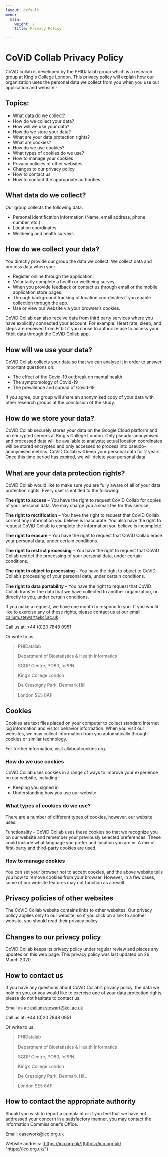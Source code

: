 ```yaml
---
layout: default
menu:
  main:
    weight: 2
    title: Privacy Policy

---
```

# CoViD Collab Privacy Policy

CoViD collab is developed by the PHIDatalab group which is a research group at King's College London. This privacy policy will explain how our organization uses the personal data we collect from you when you use our application and website.-

## Topics:

* What data do we collect?
* How do we collect your data?
* How will we use your data?
* How do we store your data?
* What are your data protection rights?
* What are cookies?
* How do we use cookies?
* What types of cookies do we use?
* How to manage your cookies
* Privacy policies of other websites
* Changes to our privacy policy
* How to contact us
* How to contact the appropriate authorities

## What data do we collect?

Our group collects the following data:

* Personal identification information (Name, email address, phone number, etc.)
* Location coordinates
* Wellbeing and health surveys

## How do we collect your data?

You directly provide our group the data we collect. We collect data and process data when you:

* Register online through the application.
* Voluntarily complete a health or wellbeing survey
* When you provide feedback or contact us through email or the mobile application store pages.
* Through background tracking of location coordinates if you enable collection through the app.
* Use or view our website via your browser’s cookies.

CoViD Collab can also receive data from third party services where you have explicitly connected your account. For example: Heart rate, sleep, and steps are received from Fitbit if you chose to authorize use to access your Fitbit data through the CoViD Collab app.

## How will we use your data?

CoViD Collab collects your data so that we can analyse it in order to answer important questions on:

* The effect of the Covid-19 outbreak on mental health
* The symptomology of Covid-19
* The prevalence and spread of Covid-19

If you agree, our group will share an anonymised copy of your data with other research groups at the conclusion of the study.

## How do we store your data?

CoViD Collab securely stores your data on the Google Cloud platform and on encrypted servers at King's College London. Only pseudo-anonymised and processed data will be available to analysts; actual location coordinates will be stored encrypted and only accessed to process into pseudo-anonymised metrics. CoViD Collab will keep your personal data for 2 years. Once this time period has expired, we will delete your personal data.

## What are your data protection rights?

CoViD Collab would like to make sure you are fully aware of all of your data protection rights. Every user is entitled to the following:

**The right to access** – You have the right to request CoViD Collab for copies of your personal data. We may charge you a small fee for this service.

**The right to rectification** – You have the right to request that CoViD Collab correct any information you believe is inaccurate. You also have the right to request CoViD Collab to complete the information you believe is incomplete.

**The right to erasure** – You have the right to request that CoViD Collab erase your personal data, under certain conditions.

**The right to restrict processing** – You have the right to request that CoViD Collab restrict the processing of your personal data, under certain conditions.

**The right to object to processing** – You have the right to object to CoViD Collab’s processing of your personal data, under certain conditions.

**The right to data portability** – You have the right to request that CoViD Collab transfer the data that we have collected to another organization, or directly to you, under certain conditions.

If you make a request, we have one month to respond to you. If you would like to exercise any of these rights, please contact us at our email: [callum.stewart@kcl.ac.uk](callum.stewart@kcl.ac.uk "callum.stewart@kcl.ac.uk")

Call us at: +44 (0)20 7848 0951

Or write to us:

> PHIDatalab
>
> Department of Biostatistics & Health Informatics
>
> SGDP Centre, PO80, IoPPN
>
> King’s College London
>
> De Crespigny Park, Denmark Hill
>
> London SE5 8AF

## Cookies

Cookies are text files placed on your computer to collect standard Internet log information and visitor behavior information. When you visit our websites, we may collect information from you automatically through cookies or similar technology.

For further information, visit allaboutcookies.org.

### How do we use cookies

CoViD Collab uses cookies in a range of ways to improve your experience on our website, including:

* Keeping you signed in
* Understanding how you use our website

### What types of cookies do we use?

There are a number of different types of cookies, however, our website uses:

Functionality – CoViD Collab uses these cookies so that we recognize you on our website and remember your previously selected preferences. These could include what language you prefer and location you are in. A mix of first-party and third-party cookies are used.

### How to manage cookies

You can set your browser not to accept cookies, and the above website tells you how to remove cookies from your browser. However, in a few cases, some of our website features may not function as a result.

## Privacy policies of other websites

The CoViD Collab website contains links to other websites. Our privacy policy applies only to our website, so if you click on a link to another website, you should read their privacy policy.

## Changes to our privacy policy

CoViD Collab keeps its privacy policy under regular review and places any updates on this web page. This privacy policy was last updated on 26 March 2020.

## How to contact us

If you have any questions about CoViD Collab’s privacy policy, the data we hold on you, or you would like to exercise one of your data protection rights, please do not hesitate to contact us.

Email us at: [callum.stewart@kcl.ac.uk](callum.stewart@kcl.ac.uk "callum.stewart@kcl.ac.uk")

Call us at: +44 (0)20 7848 0951

Or write to us:
> PHIDatalab
>
> Department of Biostatistics & Health Informatics
>
> SGDP Centre, PO80, IoPPN
>
> King’s College London
>
> De Crespigny Park, Denmark HilL
>
> London SE5 8AF

## How to contact the appropriate authority

Should you wish to report a complaint or if you feel that we have not addressed your concern in a satisfactory manner, you may contact the Information Commissioner’s Office.

Email: [casework@ico.org.uk](mailto:casework@ico.org.uk)

Website address: [https://ico.org.uk/](https://ico.org.uk/ "https://ico.org.uk/")